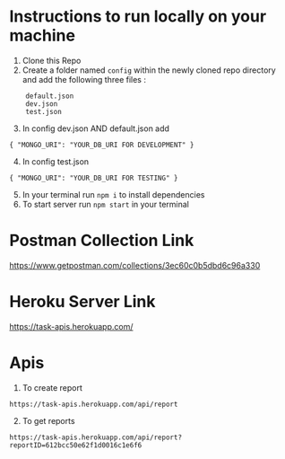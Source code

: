 # Instructions to run locally on your machine
1. Clone this Repo
2. Create a folder named `config` within the newly cloned repo directory and add the following three files : 
```
    default.json
    dev.json
    test.json
```
3. In config dev.json AND default.json add 
```
{ "MONGO_URI": "YOUR_DB_URI FOR DEVELOPMENT" }
```
4. In config test.json
```
{ "MONGO_URI": "YOUR_DB_URI FOR TESTING" }
```
5. In your terminal run `npm i` to install dependencies
6. To start server run `npm start` in your terminal

# Postman Collection Link
https://www.getpostman.com/collections/3ec60c0b5dbd6c96a330

# Heroku Server Link
https://task-apis.herokuapp.com/

# Apis
1. To create report
```
https://task-apis.herokuapp.com/api/report
```
2. To get reports
```
https://task-apis.herokuapp.com/api/report?reportID=612bcc50e62f1d0016c1e6f6
```




